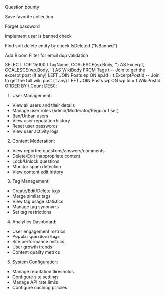Question bounty

Save favorite collection

Forget password

Implement user is banned check

FInd soft delete entity by check IsDeleted ("IsBanned")

Add Bloom Filter for email dup validation

SELECT TOP 15000
    t.TagName,
    COALESCE(ep.Body, '') AS Excerpt,
    COALESCE(wp.Body, '') AS WikiBody
FROM Tags t
    -- Join to get the excerpt post (if any)
    LEFT JOIN Posts ep ON ep.Id = t.ExcerptPostId
    -- Join to get the full wiki post (if any)
    LEFT JOIN Posts wp ON wp.Id = t.WikiPostId
ORDER BY t.Count DESC;

1. User Management:
- View all users and their details
- Manage user roles (Admin/Moderator/Regular User)
- Ban/Unban users
- View user reputation history
- Reset user passwords
- View user activity logs
2. Content Moderation:
- View reported questions/answers/comments
- Delete/Edit inappropriate content
- Lock/Unlock questions
- Monitor spam detection
- View content edit history
3. Tag Management:
- Create/Edit/Delete tags
- Merge similar tags
- View tag usage statistics
- Manage tag synonyms
- Set tag restrictions
4. Analytics Dashboard:
- User engagement metrics
- Popular questions/tags
- Site performance metrics
- User growth trends
- Content quality metrics
5. System Configuration:
- Manage reputation thresholds
- Configure site settings
- Manage API rate limits
- Configure caching policies